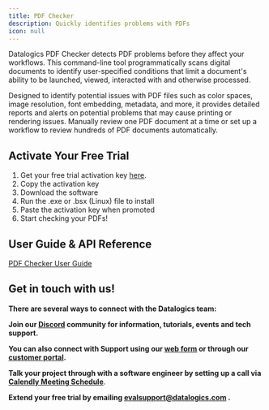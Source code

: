 ```yaml
---
title: PDF Checker
description: Quickly identifies problems with PDFs
icon: null
---
```


Datalogics PDF Checker detects PDF problems before they affect your workflows. This command-line tool programmatically scans digital documents to identify user-specified conditions that limit a document's ability to be launched, viewed, interacted with and otherwise processed.  

Designed to identify potential issues with PDF files such as color spaces, image resolution, font embedding, metadata, and more, it provides detailed reports and alerts on potential problems that may cause printing or rendering issues. Manually review one PDF document at a time or set up a workflow to review hundreds of PDF documents automatically.  

## Activate Your Free Trial

1. Get your free trial activation key [here](https://www.datalogics.com/repair-pdf-files).
2. Copy the activation key
3. Download the software
4. Run the .exe or .bsx (Linux) file to install
5. Paste the activation key when promoted
6. Start checking your PDFs!

## User Guide & API Reference

[PDF Checker User Guide](https://cdn.builder.io/o/assets%2F239ec180664843638f6cce1510bb5d74%2F1af5224a978041ec8b0bb5fcf708ba42?alt=media\&token=2eb0479b-5afe-47ae-9380-73c764f851a1\&apiKey=239ec180664843638f6cce1510bb5d74)

## **Get in touch with us!**

**There are several ways to connect with the Datalogics team:**

**Join our [Discord](https://discord.com/invite/jNSHcSdRre) community for information, tutorials, events and tech support.**

**You can also connect with Support using our [web form](https://www.datalogics.com/tech-support-pdfs) or through our [customer portal](https://datalogics.my.site.com/portal/login).**

**Talk your project through with a software engineer by setting up a call via [Calendly Meeting Schedule](https://calendly.com/seu-datalogics)**.

**Extend your free trial by emailing <evalsupport@datalogics.com> .**
